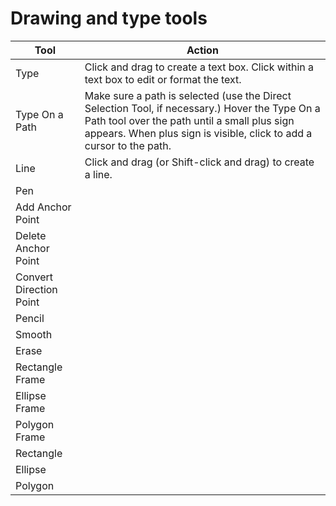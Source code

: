 # Drawing and type tools

| Tool | Action |
| --- | --- |
| Type | Click and drag to create a text box. Click within a text box to edit or format the text. |
| Type On a Path | Make sure a path is selected (use the Direct Selection Tool, if necessary.) Hover the Type On a Path tool over the path until a small plus sign appears. When plus sign is visible, click to add a cursor to the path. |
| Line | Click and drag (or Shift-click and drag) to create a line. |
| Pen | |
| Add Anchor Point | |
| Delete Anchor Point | |
| Convert Direction Point | |
| Pencil | |
| Smooth | |
| Erase | |
| Rectangle Frame | |
| Ellipse Frame | |
| Polygon Frame | |
| Rectangle | |
| Ellipse | |
| Polygon | |







